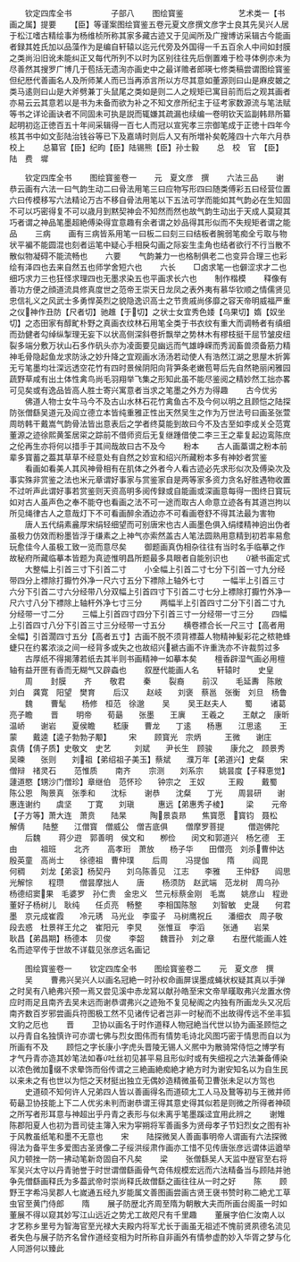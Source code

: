 <!-- { "loadSidebar": true } -->
　　钦定四库全书　　　　　子部八
　　图绘寳鉴　　　　　　　艺术类一【书画之属】提要
　　【臣】等谨案图绘寳鉴五卷元夏文彦撰文彦字士良其先吴兴人居于松江嗜古精绘事为杨维桢所称其家多藏古迹又于见闻所及广搜博访采辑古今能画者録其姓氏加以品藻作为是编自轩辕以迄元代旁及外国得一千五百余人中间如封膜之类尚沿旧讹未能纠正又每代所列不以时为区别往往先后倒置难于检寻体例亦未为尽善然其搜罗广博几于苞括无遗洵亦画史中之最详赡者郎瑛七修类稿尝谓图绘寳鉴但纪厯代善画名人及所师某人而已当再添言所以方尽其意如董源则曰山是麻皮皴之类马逺则曰山是大斧劈兼丁头鼠尾之类如是则二人之规矩已寓目前而后之观其画者亦易云云其意若以是书为未备而欲为补之不知文彦所纪主于征考家数源流与笔法赋等书之详论画诀者不同固未可执是説而辄嫌其疏漏也续编一卷明钦天监副韩昻所纂起明初迄正徳百五十年间采辑得一百七人而冠以宣宪孝三宗御笔成于正徳十四年今核其书中如文彭陆治钱谷等已下及嘉靖时则后人又有所増补矣乾隆四十六年六月恭校上
　　总纂官【臣】纪昀【臣】陆锡熊【臣】孙士毅
　　总　校　官　【臣】　陆　费　墀




　　钦定四库全书
　　图绘寳鉴卷一
　　元　夏文彦　撰
　　六法三品
　　谢恭云画有六法一曰气韵生动二曰骨法用笔三曰应物写形四曰随类傅彩五曰经营位置六曰传模移写六法精论万古不移自骨法用笔以下五法可学而能如其气韵必在生知固不可以巧密得复不可以歳月到黙契神会不知然而然也故气韵生动出于天成人莫窥其巧者谓之神品笔墨超絶傅染得宜意趣有余者谓之妙品得其形似而不失规矩者谓之能品
　　三病
　　画有三病皆系用笔一曰板二曰刻三曰结板者腕弱笔痴全亏取与物状平褊不能圆混也刻者运笔中疑心手相戾勾画之际妄生圭角也结者欲行不行当散不散似物凝碍不能流畅也
　　六要
　　气韵兼力一也格制俱老二也变异合理三也彩绘有泽四也去来自然五也师学舍短六也
　　六长
　　□卤求笔一也僻涩求才二也细巧求力三也狂怪求理四也无墨求染五也平画求长六也
　　制作楷模
　　释像有善功方便之顔道流具修真度世之范帝王崇天日龙凤之表外夷有慕华钦顺之情儒贤见忠信礼义之风武士多勇悍英烈之貌隐逸识高士之节贵戚尚侈靡之容天帝明威福严重之仪神作丑防【尺者切】驰趡【于切】之状士女宜秀色婑【乌果切】媠【奴坐切】之态田家有醇甿朴野之真画衣纹林石用笔全类于书衣纹有重大而调畅者有缜细而劲健者勾绰纵掣理无妄下以状高侧深斜卷折飘举之势林木有樛枝挺干屈节皱皮纽裂多端分敷万状山石多作矾头亦为凌面要见幽远而气雄峥嵘而秀润畜兽须备筋力精神毛骨隐起鱼龙求防泳之妙升降之宜观画水汤汤若动使人有浩然江湖之思屋木折筭无亏笔墨均壮深远透空花竹有四时景候阴阳向背笋条老嫩苞萼后先自然艳丽闲雅园蔬野草咸有出土体性禽鸟尚毛羽翔举飞集之形知此虽不能尽鉴阅之精妙然工拙亦畧可见矣或有逸品皆高人胜士寄兴寓意者当求之笔墨之外方为得趣
　　古今优劣
　　佛道人物士女牛马今不及古山水林石花竹禽鱼古不及今何以明之且顾恺之陆探防张僧繇吴道元及阎立德立本皆纯重雅正性出天然吴生之作为万世法号曰画圣张萱周昉韩干戴嵩气韵骨法皆出意表后之学者终莫能到故曰今不及古至如李成关仝范寛董源之迹徐熙黄筌居寀之踪前不借师资后无复继踵借使二李三王之辈复起边鸾陈庶之伦再生亦将何以措手于其间哉故曰古不及今
　　粉本
　　古人画藁谓之粉本前辈多寳蓄之葢其草草不经意处有自然之妙宣和绍兴所藏粉本多有神妙者赏鉴
　　看画如看美人其风神骨相有在肌体之外者今人看古迹必先求形似次及傅染次及事实殊非赏鉴之法也米元章谓好事家与赏鉴家自是两等家多资力贪名好胜遇物收置不过听声此谓好事若赏鉴则天资高明多阅传録或自能画或深画意每得一图终日寳玩如对古人虽声色之奉不能夺也看画之法不可一途而取古人命意立迹各有其道岂拘以所见绳律古人之意哉灯下不可看画醉余酒边亦不可看画卷舒不得其法最为害物
　　唐人五代绢素麄厚宋绢轻细望而可别唐宋也古人画墨色俱入绢缕精神逈出伪者虽极力仿效而粉墨皆浮于缣素之上神气亦索然盖古人笔法圆熟用意精到初若率易愈玩愈佳今人虽极工致一览而意尽矣
　　御题画真伪相杂往往有当时名手临摹之作故秘府所藏临摹本皆题为真迹惟明昌所题最多具眼者自能别识也
　　褫书画定式
　　大整幅上引首三寸下引首二寸
　　小全幅上引首二寸七分下引首一寸九分经带四分上褾除打擫竹外净一尺六寸五分下褾除上轴外七寸
　　一幅半上引首三寸六分下引首二寸六分经带八分双幅上引首四寸下引首二寸七分上褾除打擫竹外净一尺六寸八分下褾除上轴杆外净七寸三分
　　两幅半上引首四寸二分下引首二寸九分经带一寸二分
　　三幅上引首四寸四分下引首三寸一分经带一寸三分
　　四幅上引首四寸八分下引首三寸三分经带一寸五分
　　横卷褾合长一尺三寸【高者用全幅】引首濶四寸五分【高者五寸】古画不脱不须背褾葢人物精神髪彩花之秾艳蜂蜨只在约畧浓淡之间一经背多或失之也故绍兴褫古画不许重洗亦不许裁剪过多
　　古厚纸不得揭薄若纸去其半则书画精神一如摹本矣
　　檀香辟湿气画必用檀轴有益开匣有香而无糊气又辟螙也
　　叙歴代能画人名
　　轩辕时
　　史皇
　　周
　　封膜
　　齐
　　敬君
　　秦
　　裂裔
　　前汉
　　毛延夀　陈敞　刘白　龚寛　阳望　樊育
　　后汉
　　赵岐　　刘褒　蔡邕　张衡　刘旦　杨鲁
　　魏
　　曹髦　　杨修　桓范　徐邈
　　吴
　　吴王赵夫人
　　蜀
　　诸葛亮子瞻
　　晋
　　明帝　　荀朂　　张墨　　王廙　　王羲之
　　王献之　康昕　　温峤　　谢岩　　夏侯瞻
　　嵇康　　曹龙　　丁逺　　杨惠　　江思逺
　　王蒙　　戴逵【逵子勃勃子颙】
　　宋
　　顾寳光　宗炳　　　王微　　谢庄　　袁倩【倩子质】史敬文　史艺　　　刘斌　　尹长生　顾骏
　　康允之　顾景秀　　吴暕　　张则　　刘祖【弟绍祖子美玉】蔡斌　　濮万年【弟道兴】史粲　　宋僧辩　禇灵石
　　范惟质
　　南齐
　　宗测　　刘系宗　　姚昙度【子释恵觉】　　蘧道愍【甥沙门僧珍】章继伯　范怀珍　　钟宗之　王奴　　　王殿
　　戴蜀　　陈公恩　陶景真　张季和　　沈标
　　谢恭　　沈粲　　丁光　　周昙研　　谢惠连谢约　　虞坚　　丁寛　　刘瑱　　　惠远【弟惠秀子棱】
　　梁
　　元帝【子方等】萧大连　萧贲　　陆杲　　　陶景袁昻　　焦寳愿　寳钧　聂松　　　解倩
　　陆整　　江僧寳　僧威公　僧吉底俱
　　僧摩罗菩提　　　僧迦佛陀
　　后魏
　　蒋少逰　郭善明　侯文和　　栁俭　　闵文和郭道兴　杨乞德　王由　　　祖班
　　北齐
　　高孝珩　萧放　　杨子华　　田僧亮　刘杀曹仲达　殷英童　高尚士　　徐德祖　曹仲璞
　　后周
　　冯提伽
　　隋
　　阎毘　　何稠　　刘龙【弟衮】杨契丹　　刘乌陈善见　江志　　李雅　　王仲舒　　阎思光解悰　　程瓒　　僧昙摩拙人
　　唐
　　杨须防　赵武端　范龙树　周乌孙　杨德绍窦果　毛婆罗　孙仁贵　金忠义　竺元标蔡金刚　毛嵩　　姚彦山　程逊　　董好子杨树儿　耿纯　　任贞亮　畅整　　李相国陈慤　　刘智敏　史晟　　何君墨　京元成崔霞　　冷元琇　马光业　李蛮子　马树鹰祝丘　　潘细衣　周子敬　段去惑　杜景祥王允之　崔阳元　李炅　　张惟亘　李滔
　　张通　　岩杲　　耿昌【弟昌期】杨德本　贝俊
　　李韶　　魏晋孙　刘之章
　　右歴代能画人姓名而迹罕传于世故不详载见张彦远名画记














　　图绘寳鉴卷一
　　钦定四库全书
　　图绘寳鉴卷二
　　元　夏文彦　撰
　　吴
　　曹弗兴吴兴人以画名冠絶一时孙权命画屏误墨成蝇状权疑其真以手弹之时吴有八絶弗兴预一焉又尝见溪中赤龙冩以献孙皓至宋文帝旱暵取弗兴龙置水傍应时雨足且南齐去吴未远而谢恭谓弗兴之迹殆不复见秘阁之内独有所画龙头又况后南齐数百岁邪尝画兵符图极工然不见诸传记者岂非一时秘而不出故得传远不坐丰狐文豹之厄也
　　晋
　　卫协以画名于时作道释人物冠絶当代世以协为画圣顾恺之以丹青自名独慎许可亦谓七佛与烈女图伟而有情势毛诗北风图巧密于情思而自以为所画有不及
　　顾恺之字长康小字虎头晋陵无锡人义熈中为散骑常侍恺之博学有才气丹青亦造其妙笔法如春吐丝初见甚平易且形似时或有失细视之六法兼备傅染以浓色微加缀不求晕饰而俗传谓之三絶画絶痴絶才絶方时为谢安知名以为自生民以来未之有也世以为恺之天材挺出独立无偶妙造精微虽荀卫曹张未足以方驾也
　　史道硕不知何许人兄弟四人皆以善画得名而道硕尢工人马及鵞等初与王微并师荀朂卫协技能上下二人优劣未判而谢恭谓王得其意史得其似若是则微之所得者神硕之所写者形耳意与神超出乎丹青之表形与似未离乎笔墨蹊迳宜用此辨之
　　谢雉陈郡阳夏人也初为晋司徒主簿入宋为寜朔将军善画多为贤母孝子节妇烈女之图有补于风教虽纸笔和墨不无意也
　　宋
　　陆探微吴人善画事明帝人谓画有六法探微得法为备平生多爱图古圣贤像二子绥洪绥肃作画亦工惜不见传唐张彦远谓体运遒举风力顿挫一防一拂动笔新竒固自不凡矣
　　梁
　　张僧繇吴人天监中歴官至右将军吴兴太守以丹青驰誉于时世谓僧繇画骨气竒伟规模宏远而六法精备当与顾陆并驰争先僧繇画释氏为多葢武帝时崇尚释氏故僧繇之画往往从一时之好
　　陈
　　顾野王字希冯吴郡人七嵗通五经九岁能属文善图画尝画古贤王襃书赞时称二絶尤工草虫官至黄门侍郎
　　隋
　　展子防歴北齐周至隋为朝散大夫而所画台阁虽一时如董展不得以窥其妙写江山远近之势尤工故咫尺有千里趣
　　董展字伯仁汝南人以才艺称乡里号为智海官至光禄大夫殿内将军尤长于画虽无祖述不愧前贤夙德名流见者失色与展子防齐名曾作道经变相为时所称自非画外有情参虚酌妙入华胥之梦与化人同游何以臻此

